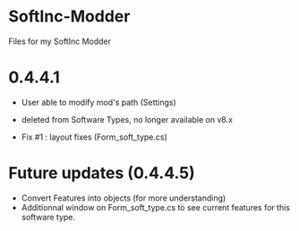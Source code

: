 # SoftInc-Modder
Files for my SoftInc Modder

# 0.4.4.1

- User able to modify mod's path (Settings)
- <Needs> deleted from Software Types, no longer available on v8.x


- Fix #1 : layout fixes (Form_soft_type.cs)



# Future updates (0.4.4.5)

- Convert Features into objects (for more understanding)
- Additionnal window on Form_soft_type.cs to see current features for this software type.
